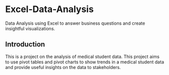 # Excel-Data-Analysis
Data Analysis using Excel to answer business questions and create insightful visualizations.

## **Introduction**

This is a project on the analysis of medical student data. This project aims to use pivot tables and pivot charts to show trends in a medical student data and provide useful insights on the data to stakeholders.
